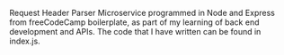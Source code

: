 Request Header Parser Microservice programmed in Node and Express from freeCodeCamp boilerplate, as part of my learning of back end development and APIs. The code that I have written can be found in index.js.
